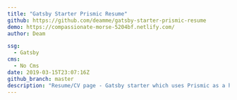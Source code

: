 ```yaml
---
title: "Gatsby Starter Prismic Resume"
github: https://github.com/deamme/gatsby-starter-prismic-resume
demo: https://compassionate-morse-5204bf.netlify.com/
author: Deam

ssg:
  - Gatsby
cms:
  - No Cms
date: 2019-03-15T23:07:16Z
github_branch: master
description: "Resume/CV page - Gatsby starter which uses Prismic as a headless CMS."
---
```

